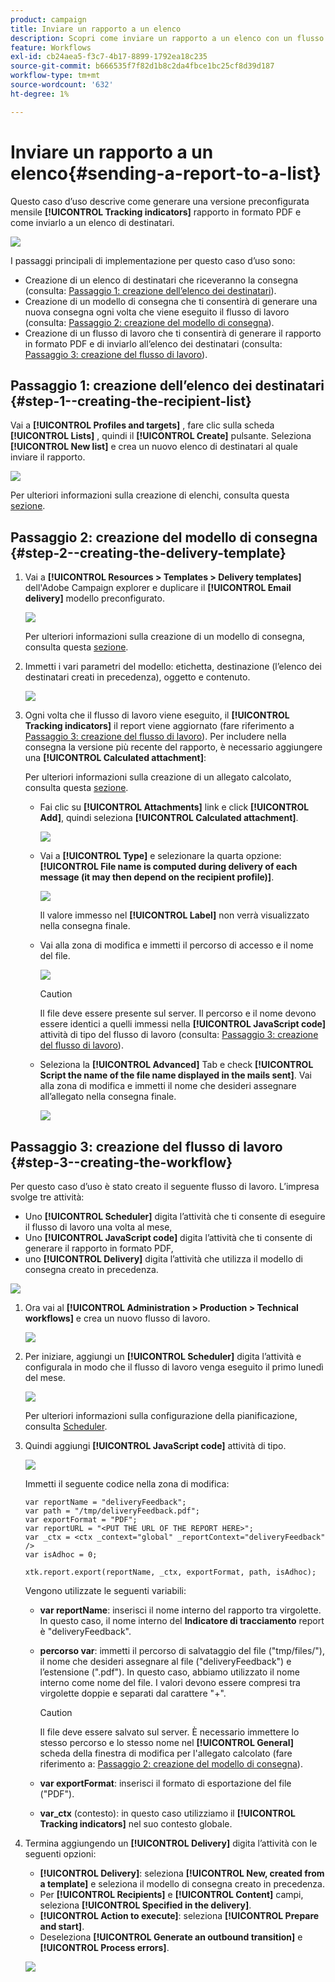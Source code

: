 ```yaml
---
product: campaign
title: Inviare un rapporto a un elenco
description: Scopri come inviare un rapporto a un elenco con un flusso di lavoro
feature: Workflows
exl-id: cb24aea5-f3c7-4b17-8899-1792ea18c235
source-git-commit: b666535f7f82d1b8c2da4fbce1bc25cf8d39d187
workflow-type: tm+mt
source-wordcount: '632'
ht-degree: 1%

---
```


# Inviare un rapporto a un elenco{#sending-a-report-to-a-list}



Questo caso d’uso descrive come generare una versione preconfigurata mensile **[!UICONTROL Tracking indicators]** rapporto in formato PDF e come inviarlo a un elenco di destinatari.

![](assets/use_case_report_intro.png)

I passaggi principali di implementazione per questo caso d’uso sono:

* Creazione di un elenco di destinatari che riceveranno la consegna (consulta: [Passaggio 1: creazione dell’elenco dei destinatari](#step-1--creating-the-recipient-list)).
* Creazione di un modello di consegna che ti consentirà di generare una nuova consegna ogni volta che viene eseguito il flusso di lavoro (consulta: [Passaggio 2: creazione del modello di consegna](#step-2--creating-the-delivery-template)).
* Creazione di un flusso di lavoro che ti consentirà di generare il rapporto in formato PDF e di inviarlo all’elenco dei destinatari (consulta: [Passaggio 3: creazione del flusso di lavoro](#step-3--creating-the-workflow)).

## Passaggio 1: creazione dell’elenco dei destinatari {#step-1--creating-the-recipient-list}

Vai a **[!UICONTROL Profiles and targets]** , fare clic sulla scheda **[!UICONTROL Lists]** , quindi il **[!UICONTROL Create]** pulsante. Seleziona **[!UICONTROL New list]** e crea un nuovo elenco di destinatari al quale inviare il rapporto.

![](assets/use_case_report_1.png)

Per ulteriori informazioni sulla creazione di elenchi, consulta questa [sezione](../../platform/using/creating-and-managing-lists.md).

## Passaggio 2: creazione del modello di consegna {#step-2--creating-the-delivery-template}

1. Vai a **[!UICONTROL Resources > Templates > Delivery templates]** dell&#39;Adobe Campaign explorer e duplicare il **[!UICONTROL Email delivery]** modello preconfigurato.

   ![](assets/use_case_report_2.png)

   Per ulteriori informazioni sulla creazione di un modello di consegna, consulta questa [sezione](../../delivery/using/about-templates.md).

1. Immetti i vari parametri del modello: etichetta, destinazione (l’elenco dei destinatari creati in precedenza), oggetto e contenuto.

   ![](assets/use_case_report_3.png)

1. Ogni volta che il flusso di lavoro viene eseguito, il **[!UICONTROL Tracking indicators]** il report viene aggiornato (fare riferimento a [Passaggio 3: creazione del flusso di lavoro](#step-3--creating-the-workflow)). Per includere nella consegna la versione più recente del rapporto, è necessario aggiungere una **[!UICONTROL Calculated attachment]**:

   Per ulteriori informazioni sulla creazione di un allegato calcolato, consulta questa [sezione](../../delivery/using/attaching-files.md#creating-a-calculated-attachment).

   * Fai clic su **[!UICONTROL Attachments]** link e click **[!UICONTROL Add]**, quindi seleziona **[!UICONTROL Calculated attachment]**.

     ![](assets/use_case_report_4.png)

   * Vai a **[!UICONTROL Type]** e selezionare la quarta opzione: **[!UICONTROL File name is computed during delivery of each message (it may then depend on the recipient profile)]**.

     ![](assets/use_case_report_5.png)

     Il valore immesso nel **[!UICONTROL Label]** non verrà visualizzato nella consegna finale.

   * Vai alla zona di modifica e immetti il percorso di accesso e il nome del file.

     ![](assets/use_case_report_6.png)

     >[!CAUTION]
     >
     >Il file deve essere presente sul server. Il percorso e il nome devono essere identici a quelli immessi nella **[!UICONTROL JavaScript code]** attività di tipo del flusso di lavoro (consulta: [Passaggio 3: creazione del flusso di lavoro](#step-3--creating-the-workflow)).

   * Seleziona la **[!UICONTROL Advanced]** Tab e check **[!UICONTROL Script the name of the file name displayed in the mails sent]**. Vai alla zona di modifica e immetti il nome che desideri assegnare all’allegato nella consegna finale.

     ![](assets/use_case_report_6bis.png)

## Passaggio 3: creazione del flusso di lavoro {#step-3--creating-the-workflow}

Per questo caso d’uso è stato creato il seguente flusso di lavoro. L’impresa svolge tre attività:

* Uno **[!UICONTROL Scheduler]** digita l’attività che ti consente di eseguire il flusso di lavoro una volta al mese,
* Uno **[!UICONTROL JavaScript code]** digita l’attività che ti consente di generare il rapporto in formato PDF,
* uno **[!UICONTROL Delivery]** digita l’attività che utilizza il modello di consegna creato in precedenza.

![](assets/use_case_report_8.png)

1. Ora vai al **[!UICONTROL Administration > Production > Technical workflows]** e crea un nuovo flusso di lavoro.

   ![](assets/use_case_report_7.png)

1. Per iniziare, aggiungi un **[!UICONTROL Scheduler]** digita l’attività e configurala in modo che il flusso di lavoro venga eseguito il primo lunedì del mese.

   ![](assets/use_case_report_9.png)

   Per ulteriori informazioni sulla configurazione della pianificazione, consulta [Scheduler](scheduler.md).

1. Quindi aggiungi **[!UICONTROL JavaScript code]** attività di tipo.

   ![](assets/use_case_report_10.png)

   Immetti il seguente codice nella zona di modifica:

   ```
   var reportName = "deliveryFeedback";
   var path = "/tmp/deliveryFeedback.pdf";
   var exportFormat = "PDF";
   var reportURL = "<PUT THE URL OF THE REPORT HERE>";
   var _ctx = <ctx _context="global" _reportContext="deliveryFeedback" />
   var isAdhoc = 0;
   
   xtk.report.export(reportName, _ctx, exportFormat, path, isAdhoc);
   ```

   Vengono utilizzate le seguenti variabili:

   * **var reportName**: inserisci il nome interno del rapporto tra virgolette. In questo caso, il nome interno del **Indicatore di tracciamento** report è &quot;deliveryFeedback&quot;.
   * **percorso var**: immetti il percorso di salvataggio del file (&quot;tmp/files/&quot;), il nome che desideri assegnare al file (&quot;deliveryFeedback&quot;) e l’estensione (&quot;.pdf&quot;). In questo caso, abbiamo utilizzato il nome interno come nome del file. I valori devono essere compresi tra virgolette doppie e separati dal carattere &quot;+&quot;.

     >[!CAUTION]
     >
     >Il file deve essere salvato sul server. È necessario immettere lo stesso percorso e lo stesso nome nel **[!UICONTROL General]** scheda della finestra di modifica per l&#39;allegato calcolato (fare riferimento a: [Passaggio 2: creazione del modello di consegna](#step-2--creating-the-delivery-template)).

   * **var exportFormat**: inserisci il formato di esportazione del file (&quot;PDF&quot;).
   * **var_ctx** (contesto): in questo caso utilizziamo il **[!UICONTROL Tracking indicators]** nel suo contesto globale.

1. Termina aggiungendo un **[!UICONTROL Delivery]** digita l’attività con le seguenti opzioni:

   * **[!UICONTROL Delivery]**: seleziona **[!UICONTROL New, created from a template]** e seleziona il modello di consegna creato in precedenza.
   * Per **[!UICONTROL Recipients]** e **[!UICONTROL Content]** campi, seleziona **[!UICONTROL Specified in the delivery]**.
   * **[!UICONTROL Action to execute]**: seleziona **[!UICONTROL Prepare and start]**.
   * Deseleziona **[!UICONTROL Generate an outbound transition]** e **[!UICONTROL Process errors]**.

   ![](assets/use_case_report_11.png)
